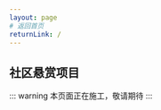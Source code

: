 ```yaml
---
layout: page
# 返回首页
returnLink: /
---
```


<ChildHeader>
<template #pageTitle>悬赏与实习机会</template>
<template #pageSubTitle>用爱发电，也许发财</template>
</ChildHeader>

<div class="body_content">

## 社区悬赏项目

::: warning
本页面正在施工，敬请期待
:::

</div>

<ChildFooter />

<script setup>
import ChildHeader from '/components/ChildHeader.vue'
import ChildFooter from '/components/ChildFooter.vue'
</script>
